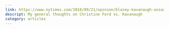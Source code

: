 ```yaml
---
link: https://www.nytimes.com/2018/09/21/opinion/blasey-kavanaugh-assault-allegations-truth.html?rref=opinion&module=Ribbon&version=context&region=Header&action=click&contentCollection=Opinion&pgtype=Multimedia
descript: My general thoughts on Christine Ford vs. Kavanaugh
category: articles
---
```


